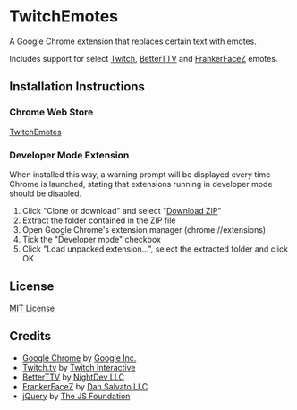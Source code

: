 # TwitchEmotes

A Google Chrome extension that replaces certain text with emotes.

Includes support for select [Twitch](https://www.twitch.tv), [BetterTTV](https://nightdev.com/betterttv) and [FrankerFaceZ](https://www.frankerfacez.com) emotes.

## Installation Instructions

### Chrome Web Store

[TwitchEmotes](https://chrome.google.com/webstore/detail/kjjlajpjmldgolobcakncgeoaofcgkom)

### Developer Mode Extension

When installed this way, a warning prompt will be displayed every time Chrome is launched, stating that extensions running in developer mode should be disabled.

1. Click "Clone or download" and select "[Download ZIP](https://github.com/Phineas05/TwitchEmotes/archive/master.zip)"
2. Extract the folder contained in the ZIP file
3. Open Google Chrome's extension manager (chrome://extensions)
4. Tick the "Developer mode" checkbox
5. Click "Load unpacked extension...", select the extracted folder and click OK

## License

[MIT License](https://github.com/Phineas05/TwitchEmotes/blob/master/LICENSE)

## Credits

* [Google Chrome](https://www.google.com/chrome) by [Google Inc.](https://www.google.com/about)
* [Twitch.tv](https://www.twitch.tv) by [Twitch Interactive](https://www.twitch.tv/p/about)
* [BetterTTV](https://nightdev.com/betterttv) by [NightDev LLC](https://nightdev.com)
* [FrankerFaceZ](https://www.frankerfacez.com) by [Dan Salvato LLC](https://www.frankerfacez.com/contact)
* [jQuery](https://jquery.com) by [The JS Foundation](https://js.foundation/about)